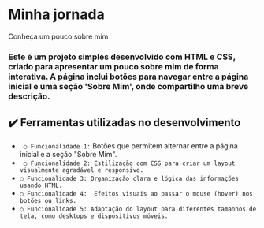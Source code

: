 # Minha jornada 

Conheça um pouco sobre mim

### Este é um projeto simples desenvolvido com HTML e CSS, criado para apresentar um pouco sobre mim de forma interativa. A página inclui botões para navegar entre a página inicial e uma seção 'Sobre Mim', onde compartilho uma breve descrição.

## ✔️ Ferramentas utilizadas no desenvolvimento

- ` ○ Funcionalidade 1:`  Botões que permitem alternar entre a página inicial e a seção "Sobre Mim".
- ` ○ Funcionalidade 2: Estilização com CSS para criar um layout visualmente agradável e responsivo.`
- `○ Funcionalidade 3: Organização clara e lógica das informações usando HTML.`
- `○ Funcionalidade 4:  Efeitos visuais ao passar o mouse (hover) nos botões ou links.`
- `○ Funcionalidade 5: Adaptação do layout para diferentes tamanhos de tela, como desktops e dispositivos móveis.`
